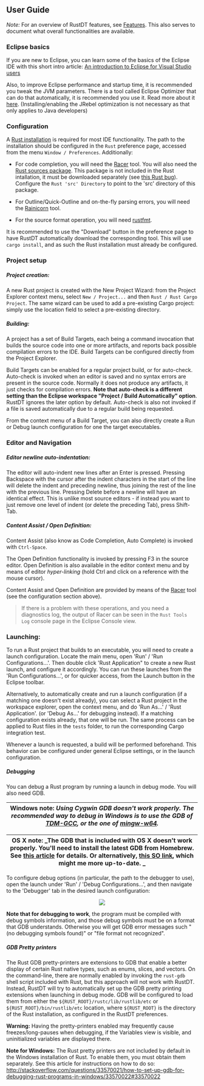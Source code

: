 ## User Guide

*Note:* For an overview of RustDT features, see [Features](Features.md#features). This also serves to document 
what overall functionalities are available.


### Eclipse basics

If you are new to Eclipse, you can learn some of the basics of the Eclipse IDE with this short intro article: 
[An introduction to Eclipse for Visual Studio users
](http://www.ibm.com/developerworks/opensource/library/os-eclipse-visualstudio/)

Also, to improve Eclipse performance and startup time, it is recommended you tweak the JVM parameters. There is a tool called Eclipse Optimizer that can do that automatically, it is recommended you use it. Read more about it [here](http://www.infoq.com/news/2015/03/eclipse-optimizer). (Installing/enabling the JRebel optimization is not necessary as that only applies to Java developers)


### Configuration

A [Rust installation](http://www.rust-lang.org/install.html) is required for most IDE functionality. The path to the installation should be configured in the `Rust` preference page, accessed from the menu `Window / Preferences`. Additionally:

 * For code completion, you will need the [Racer](https://github.com/phildawes/racer) tool. You will also need the [Rust sources package](https://www.rust-lang.org/downloads.html). This package is not included in the Rust intallation, it must be downloaded separately (see [this Rust bug](https://github.com/rust-lang/rust/issues/19535)). Configure the `Rust 'src' Directory` to point to the 'src' directory of this package.
 
 * For Outline/Quick-Outline and on-the-fly parsing errors, you will need the [Rainicorn](https://github.com/RustDT/Rainicorn) tool. 

 * For the source format operation, you will need [rustfmt](https://github.com/rust-lang-nursery/rustfmt).

It is recommended to use the "Download" button in the preference page to have RustDT automatically download the corresponding tool. 
This will use `cargo install`, and as such the Rust installation must already be configured. 


### Project setup

##### Project creation:
A new Rust project is created with the New Project Wizard: from the Project Explorer context menu, select `New / Project...` and then `Rust / Rust Cargo Project`. The same wizard can be used to add a pre-existing Cargo project: simply use the location field to select a pre-existing directory.

##### Building:
A project has a set of Build Targets, each being a command invocation that builds the source code into one or more artifacts, and reports back possible compilation errors to the IDE. Build Targets can be configured directly from the Project Explorer. 

Build Targets can be enabled for a regular project build, or for auto-check. Auto-check is invoked when an editor is saved and no syntax errors are present in the source code. Normally it does not produce any artifacts, it just checks for compilation errors. **Note that auto-check is a different setting than the Eclipse workspace "Project / Build Automatically" option**. RustDT ignores the later option by default. Auto-check is also not invoked if a file is saved automatically due to a regular build being requested. 

From the context menu of a Build Target, you can also directly create a Run or Debug launch configuration for one the target executables. 

### Editor and Navigation

##### Editor newline auto-indentation:
The editor will auto-indent new lines after an Enter is pressed. Pressing Backspace with the cursor after the indent characters in the start of the line will delete the indent and preceding newline, thus joining the rest of the line with the previous line. Pressing Delete before a newline will have an identical effect.
This is unlike most source editors - if instead you want to just remove one level of indent (or delete the preceding Tab), press Shift-Tab. 

##### Content Assist / Open Definition:
Content Assist (also know as Code Completion, Auto Complete) is invoked with `Ctrl-Space`. 

The Open Definition functionality is invoked by pressing F3 in the source editor. 
Open Definition is also available in the editor context menu and by means of editor *hyper-linking* 
(hold Ctrl and click on a reference with the mouse cursor). 

Content Assist and Open Definition are provided by means of the [Racer](https://github.com/phildawes/racer) tool (see the configuration section above).

> If there is a problem with these operations, and you need a diagnostics log, 
the output of Racer can be seen in the `Rust Tools Log` console page in the Eclipse Console view.

### Launching:
To run a Rust project that builds to an executable, you will need to create a launch configuration. Locate the main menu, open 'Run' / 'Run Configurations...'. Then double click 'Rust Application" to create a new Rust launch, and configure it accordingly. You can run these launches from the 'Run Configurations...', or for quicker access, from the Launch button in the Eclipse toolbar.

Alternatively, to automatically create and run a launch configuration (if a matching one doesn't exist already), you can select a Rust project in the workspace explorer, open the context menu, and do 'Run As...' / 'Rust Application'. (or 'Debug As...' for debugging instead). If a matching configuration exists already, that one will be run. The same process can be applied to Rust files in the `tests` folder, to run the corresponding Cargo integration test.

Whenever a launch is requested, a build will be performed beforehand. This behavior can be configured under general Eclipse settings, or in the launch configuration.

##### Debugging
You can debug a Rust program by running a launch in debug mode. You will also need GDB. 

| **Windows note:** _Using Cygwin GDB doesn't work properly. The recommended way to debug in Windows is to use the GDB of [TDM-GCC](http://tdm-gcc.tdragon.net/), or the one of [mingw-w64](http://mingw-w64.org/)._ |
|----|

| **OS X note:** _The GDB that is included with OS X doesn't work properly. You'll need to install the latest GDB from Homebrew. See [this article](http://ntraft.com/installing-gdb-on-os-x-mavericks/) for details. Or alternatively, [this SO link](https://stackoverflow.com/questions/33162757/how-to-install-gdb-debugger-in-mac-osx-el-capitan), which might me more up-to-date. _ |
|----|

To configure debug options (in particular, the path to the debugger to use), open the launch under 'Run' / 'Debug Configurations...', and then navigate to the 'Debugger' tab in the desired launch configuration:

<div align="center">
<a><img src="screenshots/UserGuide_DebuggerLaunchConfiguration.png" /><a/> 
</div>

**Note that for debugging to work**, the program must be compiled with debug symbols information, and those debug symbols must be on a format that GDB understands. Otherwise you will get GDB error messages such "(no debugging symbols found)" or "file format not recognized".

##### GDB Pretty printers
The Rust GDB pretty-printers are extensions to GDB that enable a better display of certain Rust native types, such as enums, slices, and vectors. On the command-line, there are normally enabled by invoking the `rust-gdb` shell script included with Rust, but this approach will not work with RustDT. Instead, RustDT will try to automatically set up the GDB pretty printing extensions when launching in debug mode. GDB will be configured to load them from either the `${RUST_ROOT}/rustc/lib/rustlib/etc` or `${RUST_ROOT}/bin/rustlib/etc` location, where `${RUST_ROOT}` is the directory of the Rust installation, as configured in the RustDT preferences.

**Warning:** Having the pretty-printers enabled may frequently cause freezes/long-pauses when debugging, if the Variables view is visible, and uninitialized variables are displayed there.

**Note for Windows:** The Rust pretty printers are not included by default in the Windows installation of Rust. To enable them, you must obtain them separately. See this article for instructions on how to do so: http://stackoverflow.com/questions/33570021/how-to-set-up-gdb-for-debugging-rust-programs-in-windows/33570022#33570022
